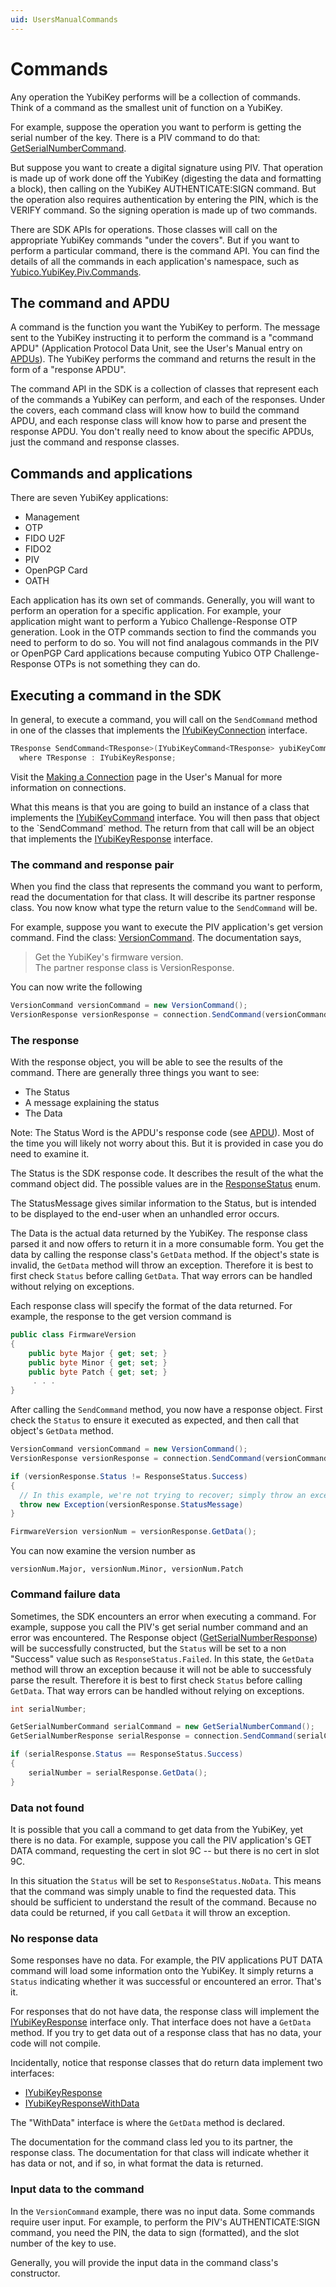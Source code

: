 ```yaml
---
uid: UsersManualCommands
---
```


<!-- Copyright 2021 Yubico AB

Licensed under the Apache License, Version 2.0 (the "License");
you may not use this file except in compliance with the License.
You may obtain a copy of the License at

    http://www.apache.org/licenses/LICENSE-2.0

Unless required by applicable law or agreed to in writing, software
distributed under the License is distributed on an "AS IS" BASIS,
WITHOUT WARRANTIES OR CONDITIONS OF ANY KIND, either express or implied.
See the License for the specific language governing permissions and
limitations under the License. -->

# Commands

Any operation the YubiKey performs will be a collection of commands. Think of a command
as the smallest unit of function on a YubiKey.

For example, suppose the operation you want to perform is getting the serial number of
the key. There is a PIV command to do that:
[GetSerialNumberCommand](xref:Yubico.YubiKey.Piv.Commands.GetSerialNumberCommand).

But suppose you want to create a digital signature using PIV. That operation is made up
of work done off the YubiKey (digesting the data and formatting a block), then calling
on the YubiKey AUTHENTICATE:SIGN command. But the operation also requires authentication
by entering the PIN, which is the VERIFY command. So the signing operation is made up of
two commands.

There are SDK APIs for operations. Those classes will call on the appropriate YubiKey
commands "under the covers". But if you want to perform a particular command, there is the
command API. You can find the details of all the commands in each application's namespace,
such as [Yubico.YubiKey.Piv.Commands](xref:Yubico.YubiKey.Piv.Commands).

## The command and APDU

A command is the function you want the YubiKey to perform. The message sent to the
YubiKey instructing it to perform the command is a "command APDU" (Application Protocol
Data Unit, see the User's Manual entry on [APDUs](xref:UsersManualApdu)). The YubiKey performs the
command and returns the result in the form of a "response APDU".

The command API in the SDK is a collection of classes that represent each of the
commands a YubiKey can perform, and each of the responses. Under the covers, each
command class will know how to build the command APDU, and each response class will know
how to parse and present the response APDU. You don't really need to know about the
specific APDUs, just the command and response classes.

## Commands and applications

There are seven YubiKey applications:

* Management
* OTP
* FIDO U2F
* FIDO2
* PIV
* OpenPGP Card
* OATH

Each application has its own set of commands. Generally, you will want to perform an
operation for a specific application. For example, your application might want to
perform a Yubico Challenge-Response OTP generation. Look in the OTP commands section to
find the commands you need to perform to do so. You will not find analagous commands in
the PIV or OpenPGP Card applications because computing Yubico OTP Challenge-Response
OTPs is not something they can do.

## Executing a command in the SDK

In general, to execute a command, you will call on the `SendCommand` method in one of
the classes that implements the
[IYubiKeyConnection](xref:Yubico.YubiKey.IYubiKeyConnection) interface.

```C#
TResponse SendCommand<TResponse>(IYubiKeyCommand<TResponse> yubiKeyCommand)
  where TResponse : IYubiKeyResponse;
```

Visit the [Making a Connection](xref:UsersManualMakingAConnection) page in the User's Manual for
more information on connections.

What this means is that you are going to build an instance of a class that implements
the [IYubiKeyCommand](xref:Yubico.YubiKey.IYubiKeyCommand`1)
interface. You will then pass that object to the `SendCommand` method. The return from
that call will be an object that implements the
[IYubiKeyResponse](xref:Yubico.YubiKey.IYubiKeyResponse) interface.

### The command and response pair

When you find the class that represents the command you want to perform, read the
documentation for that class. It will describe its partner response class. You now know
what type the return value to the `SendCommand` will be.

For example, suppose you want to execute the PIV application's get version command.
Find the class: [VersionCommand](xref:Yubico.YubiKey.Piv.Commands.VersionCommand).
The documentation says,

> Get the YubiKey's firmware version.<br/>
> The partner response class is VersionResponse.

You can now write the following

```C#
VersionCommand versionCommand = new VersionCommand();
VersionResponse versionResponse = connection.SendCommand(versionCommand);
```

### The response

With the response object, you will be able to see the results of the command. There are
generally three things you want to see:

* The Status
* A message explaining the status
* The Data

Note: The Status Word is the APDU's response code (see [APDU](xref:UsersManualApdu)). Most of the time you
will likely not worry about this. But it is provided in case you do need to examine it.

The Status is the SDK response code. It describes the result of the what the command
object did. The possible values are in the
[ResponseStatus](xref:Yubico.YubiKey.ResponseStatus) enum.

The StatusMessage gives similar information to the Status, but is intended to be
displayed to the end-user when an unhandled error occurs.

The Data is the actual data returned by the YubiKey. The response class parsed it and
now offers to return it in a more consumable form. You get the data by calling the
response class's `GetData` method. If the object's state is invalid, the `GetData`
method will throw an exception. Therefore it is best to first check
`Status` before calling `GetData`. That way errors can be handled without relying
on exceptions.

Each response class will specify the format of the
data returned. For example, the response to the get version command is

```C#
public class FirmwareVersion
{
    public byte Major { get; set; }
    public byte Minor { get; set; }
    public byte Patch { get; set; }
     . . .
}
```

After calling the `SendCommand` method, you now have a response object. First
check the `Status` to ensure it executed as expected, and then call that
object's `GetData` method.

```C#
VersionCommand versionCommand = new VersionCommand();
VersionResponse versionResponse = connection.SendCommand(versionCommand);

if (versionResponse.Status != ResponseStatus.Success)
{
  // In this example, we're not trying to recover; simply throw an exception
  throw new Exception(versionResponse.StatusMessage)
}

FirmwareVersion versionNum = versionResponse.GetData();
```

You can now examine the version number as

```
versionNum.Major, versionNum.Minor, versionNum.Patch
```

### Command failure data

Sometimes, the SDK encounters an error when executing a command. For example, suppose
you call the PIV's get serial number command and an error was encountered.
The Response object ([GetSerialNumberResponse](xref:Yubico.YubiKey.Piv.Commands.GetSerialNumberResponse))
will be successfully constructed, but the `Status` will be set to a non "Success"
value such as `ResponseStatus.Failed`. In this state, the `GetData` method will throw
an exception because it will not be able to successfuly parse the result. Therefore it
is best to first check `Status` before calling `GetData`. That way errors can be
handled without relying on exceptions.

```C#
int serialNumber;

GetSerialNumberCommand serialCommand = new GetSerialNumberCommand();
GetSerialNumberResponse serialResponse = connection.SendCommand(serialCommand);

if (serialResponse.Status == ResponseStatus.Success)
{
    serialNumber = serialResponse.GetData();
}
```

### Data not found

It is possible that you call a command to get data from the YubiKey, yet there is no
data. For example, suppose you call the PIV application's GET DATA command,
requesting the cert in slot 9C -- but there is no cert in slot 9C.

In this situation the `Status` will be set to `ResponseStatus.NoData`. This means
that the command was simply unable to find the requested data. This should be
sufficient to understand the result of the command. Because no data could
be returned, if you call `GetData` it will throw an exception.

### No response data

Some responses have no data. For example, the PIV applications PUT DATA command will
load some information onto the YubiKey. It simply returns a `Status` indicating
whether it was successful or encountered an error. That's it.

For responses that do not have data, the response class will implement the
[IYubiKeyResponse](xref:Yubico.YubiKey.IYubiKeyResponse) interface
only. That interface does not have a `GetData` method. If you try to get data out of a
response class that has no data, your code will not compile.

Incidentally, notice that response classes that do return data implement two interfaces:

* [IYubiKeyResponse](xref:Yubico.YubiKey.IYubiKeyResponse)
* [IYubiKeyResponseWithData](xref:Yubico.YubiKey.IYubiKeyResponseWithData`1)

The "WithData" interface is where the `GetData` method is declared.

The documentation for the command class led you to its partner, the response class. The
documentation for that class will indicate whether it has data or not, and if so, in
what format the data is returned.

### Input data to the command

In the `VersionCommand` example, there was no input data. Some commands require user
input. For example, to perform the PIV's AUTHENTICATE:SIGN command, you need the PIN,
the data to sign (formatted), and the slot number of the key to use.

Generally, you will provide the input data in the command class's constructor.
